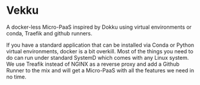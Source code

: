 # Vekku
A docker-less Micro-PaaS inspired by Dokku using virtual environments or conda, Traefik and github runners.

If you have a standard application that can be installed via Conda or Python virtual environments, docker is a bit overkill. Most of the things you need to do can run under standard SystemD which comes with any Linux system. We use Treafik instead of NGINX as a reverse proxy and add a Github Runner to the mix and will get a Micro-PaaS with all the features we need in no time.

